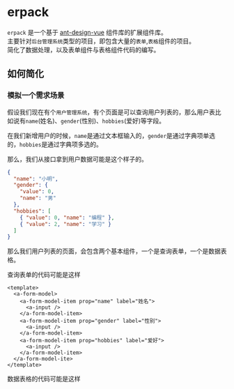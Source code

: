 # erpack

`erpack` 是一个基于 [ant-design-vue](https://www.antdv.com/components/form-cn/) 组件库的扩展组件库。  
主要针对`后台管理系统`类型的项目，即包含大量的`表单`,`表格`组件的项目。  
简化了数据处理，以及表单组件与表格组件代码的编写。

## 如何简化

### 模拟一个需求场景

假设我们现在有个`用户管理系统`，有个页面是可以查询用户列表的，那么用户表比如说有`name`(姓名)、`gender`(性别)、`hobbies`(爱好)等字段。

在我们新增用户的时候，`name`是通过文本框输入的，`gender`是通过字典项单选的，`hobbies`是通过字典项多选的。

那么，我们从接口拿到用户数据可能是这个样子的。

```json
{
  "name": "小明",
  "gender": {
    "value": 0,
    "name": "男"
  },
  "hobbies": [
    { "value": 0, "name": "编程" },
    { "value": 2, "name": "学习" }
  ]
}
```

那么我们用户列表的页面，会包含两个基本组件，一个是查询表单，一个是数据表格。

查询表单的代码可能是这样
```vue
<template>
  <a-form-model>
    <a-form-model-item prop="name" label="姓名">
      <a-input />
    </a-form-model-item>
    <a-form-model-item prop="gender" label="性别">
      <a-input />
    </a-form-model-item>
    <a-form-model-item prop="hobbies" label="爱好">
      <a-input />
    </a-form-model-item>
  </a-form-model-ite>
</template>
```

数据表格的代码可能是这样
```vue

```

